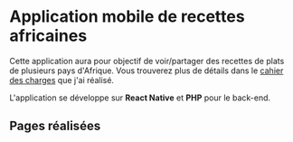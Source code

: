 # Application mobile de recettes africaines

Cette application aura pour objectif de voir/partager des recettes de plats de plusieurs pays d'Afrique. Vous trouverez plus de détails dans le [cahier des charges](https://github.com/PaolaMBIA/Projet_React_Native/blob/master/Cahier_des_charges/Cahier_des_Charges.pdf) que j'ai réalisé.

L'application se développe sur **React Native** et **PHP** pour le back-end.


## Pages réalisées 

